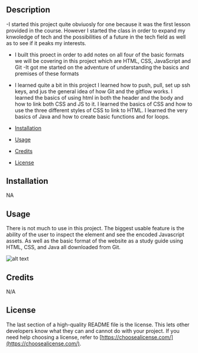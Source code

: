 # <Your-Project-Title>

## Description
-I started this project quite obviuosly for one because it was the first lesson provided in the course. However I started the class in order to expand my knwoledge of tech and the possibilities of a future in the tech field as well as to see if it peaks my interests.
- I built this proect in order to add notes on all four of the basic formats we will be covering in this project which are HTML, CSS, JavaScript and Git
-It got me started on the adventure of understanding the basics and premises of these formats
- I learned quite a bit in this project I learned how to push, pull, set up ssh keys, and jus the general idea of how Git and the gitflow works. I learned the basics of using html in both the header and the body and how to link both CSS and JS to it. I learned the basics of CSS and how to use the three different styles of CSS to link to HTML. I learned the very basics of Java and how to create basic functions and for loops.

- [Installation](#installation)
- [Usage](#usage)
- [Credits](#credits)
- [License](#license)

## Installation

NA
## Usage
There is not much to use in this project. The biggest usable feature is the ability of the user to inspect the element and see the encoded Javascript assets. As well as the basic format of the website as a study guide using HTML, CSS, and Java all downloaded from Git.

![alt text](assets/images/screenshot.png)

## Credits
N/A

## License

The last section of a high-quality README file is the license. This lets other developers know what they can and cannot do with your project. If you need help choosing a license, refer to [https://choosealicense.com/](https://choosealicense.com/).


